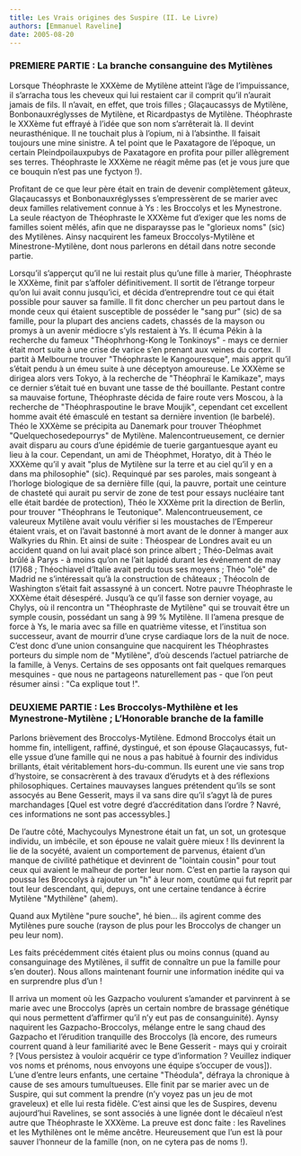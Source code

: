 ```yaml
---
title: Les Vrais origines des Suspire (II. Le Livre)
authors: [Emmanuel Raveline]
date: 2005-08-20
---
```


### PREMIERE PARTIE : La branche consanguine des Mytilènes

Lorsque Théophraste le XXXème de Mytilène atteint l’âge de l’impuissance, il s’arracha tous les cheveux qui lui restaient car il comprit qu’il n’aurait jamais de fils. Il n’avait, en effet, que trois filles ; Glaçaucassys de Mytilène, Bonbonauxréglysses de Mytilène, et Ricardpastys de Mytilène. Théophraste le XXXème fut effrayé à l’idée que son nom s’arrêterait là. Il devint neurasthénique. Il ne touchait plus à l’opium, ni à l’absinthe. Il faisait toujours une mine sinistre. A tel point que le Paxatagore de l’époque, un certain Pleindpoilauxpubys de Paxatagore en profita pour piller allègrement ses terres. Théophraste le XXXème ne réagit même pas (et je vous jure que ce bouquin n’est pas une fyctyon !).

Profitant de ce que leur père était en train de devenir complètement gâteux, Glaçaucassys et Bonbonauxréglysses s’empressèrent de se marier avec deux familles relativement connue à Ys : les Broccolys et les Mynestrone. La seule réactyon de Théophraste le XXXème fut d’exiger que les noms de familles soient mêlés, afin que ne disparaysse pas le "glorieux noms" (sic) des Mytilènes. Ainsy nacquirent les fameux Broccolys-Mytilène et Minestrone-Mytilène, dont nous parlerons en détail dans notre seconde partie.

Lorsqu’il s’apperçut qu’il ne lui restait plus qu’une fille à marier, Théophraste le XXXème, finit par s’affoler définitivement. Il sortit de l’étrange torpeur qu’on lui avait connu jusqu’ici, et décida d’entreprendre tout ce qui était possible pour sauver sa famille. Il fit donc chercher un peu partout dans le monde ceux qui étaient susceptible de posséder le "sang pur" (sic) de sa famille, pour la plupart des anciens cadets, chassés de la mayson ou promys à un avenir médiocre s’yls restaient à Ys. Il écuma Pékin à la recherche du fameux "Théophrhong-Kong le Tonkinoys" - mays ce dernier était mort suite à une crise de varice s’en prenant aux veines du cortex. Il partit à Melbourne trouver "Théophraste le Kangouresque", mais apprit qu’il s’était pendu à un émeu suite à une déceptyon amoureuse. Le XXXème se dirigea alors vers Tokyo, à la recherche de "Théophraï le Kamikaze", mays ce dernier s’était tué en buvant une tasse de thé bouillante. Pestant contre sa mauvaise fortune, Théophraste décida de faire route vers Moscou, à la recherche de "Théophraspoutine le brave Moujik", cependant cet excellent homme avait été émasculé en testant sa dernière invention (le barbelé). Théo le XXXème se précipita au Danemark pour trouver Théophmet "Quelquechosedepourrys" de Mytilène. Malencontrueusement, ce dernier avait disparu au cours d’une épidémie de tuerie gargantuesque ayant eu lieu à la cour. Cependant, un ami de Théophmet, Horatyo, dit à Théo le XXXème qu’il y avait "plus de Mytilène sur la terre et au ciel qu’il y en a dans ma philosophie" (sic). Requinqué par ses paroles, mais songeant à l’horloge biologique de sa dernière fille (qui, la pauvre, portait une ceinture de chasteté qui aurait pu servir de zone de test pour essays nucléaire tant elle était bardée de protection), Théo le XXXème prit la direction de Berlin, pour trouver "Théophrans le Teutonique". Malencontrueusement, ce valeureux Mytilène avait voulu vérifier si les moustaches de l’Empereur étaient vrais, et on l’avait bastonné à mort avant de le donner à manger aux Walkyries du Rhin. Et ainsi de suite : Théospear de Londres avait eu un accident quand on lui avait placé son prince albert ; Théo-Delmas avait brûlé à Parys - à moins qu’on ne l’ait lapidé durant les événement de may (17)68 ; Théochiavel d’Italie avait perdu tous ses moyens ; Théo "olé" de Madrid ne s’intéressait qu’à la construction de châteaux ; Théocoln de Washington s’était fait assassyné à un concert. Notre pauvre Théophraste le XXXème était désespéré. Jusqu’à ce qu’il fasse son dernier voyage, au Chylys, où il rencontra un "Théophraste de Mytilène" qui se trouvait être un symple cousin, possédant un sang à 99 % Mytilène. Il l’amena presque de force à Ys, le maria avec sa fille en quatrième vitesse, et l’institua son successeur, avant de mourrir d’une cryse cardiaque lors de la nuit de noce. C’est donc d’une union consanguine que nacquirent les Théophrastes porteurs du simple nom de "Mytilène", d’où descends l’actuel patriarche de la famille, à Venys. Certains de ses opposants ont fait quelques remarques mesquines - que nous ne partageons naturellement pas - que l’on peut résumer ainsi : "Ca explique tout !".

### DEUXIEME PARTIE : Les Broccolys-Mythilène et les Mynestrone-Mytilène ; L’Honorable branche de la famille

Parlons brièvement des Broccolys-Mytilène. Edmond Broccolys était un homme fin, intelligent, raffiné, dystingué, et son épouse Glaçaucassys, fut-elle yssue d’une famille qui ne nous a pas habitué à fournir des individus brillants, était véritablement hors-du-commun. Ils eurent une vie sans trop d’hystoire, se consacrèrent à des travaux d’érudyts et à des réflexions philosophiques. Certaines mauvayses langues prétendent qu’ils se sont assocyés au Bene Gesserit, mays il va sans dire qu’il s’agyt là de pures marchandages [Quel est votre degré d’accréditation dans l’ordre ? Navré, ces informations ne sont pas accessybles.]

De l’autre côté, Machycoulys Mynestrone était un fat, un sot, un grotesque individu, un imbécile, et son épouse ne valait guère mieux ! Ils devinrent la lie de la socyété, avaient un comportement de parvenus, étaient d’un manque de civilité pathétique et devinrent de "lointain cousin" pour tout ceux qui avaient le malheur de porter leur nom. C’est en partie la rayson qui poussa les Broccolys à rajouter un "h" à leur nom, coutûme qui fut reprit par tout leur descendant, qui, depuys, ont une certaine tendance à écrire Mytilène "Mythilène" (ahem).

Quand aux Mytilène "pure souche", hé bien... ils agirent comme des Mytilènes pure souche (rayson de plus pour les Broccolys de changer un peu leur nom).

Les faits précédemment cités étaient plus ou moins connus (quand au consanguinage des Mytilènes, il suffit de connaître un pue la famille pour s’en douter). Nous allons maintenant fournir une information inédite qui va en surprendre plus d’un !

Il arriva un moment où les Gazpacho voulurent s’amander et parvinrent à se marie avec une Broccolys (après un certain nombre de brassage génétique qui nous permettent d’affirmer qu’il n’y eut pas de consanguinité). Aynsy naquirent les Gazpacho-Broccolys, mélange entre le sang chaud des Gazpacho et l’érudition tranquille des Broccolys (là encore, des rumeurs courrent quand à leur familiarité avec le Bene Gesserit - mays qui y croirait ? [Vous persistez à vouloir acquérir ce type d’information ? Veuillez indiquer vos noms et prénoms, nous envoyons une équipe s’occuper de vous]). L’une d’entre leurs enfants, une certaine "Théodula", défraya la chronique à cause de ses amours tumultueuses. Elle finit par se marier avec un de Suspire, qui sut comment la prendre (n’y voyez pas un jeu de mot graveleux) et elle lui resta fidèle. C’est ainsi que les de Suspires, devenu aujourd’hui Ravelines, se sont associés à une lignée dont le décaïeul n’est autre que Théophraste le XXXème. La preuve est donc faite : les Ravelines et les Mythilènes ont le même ancêtre. Heureusement que l’un est là pour sauver l’honneur de la famille (non, on ne cytera pas de noms !).